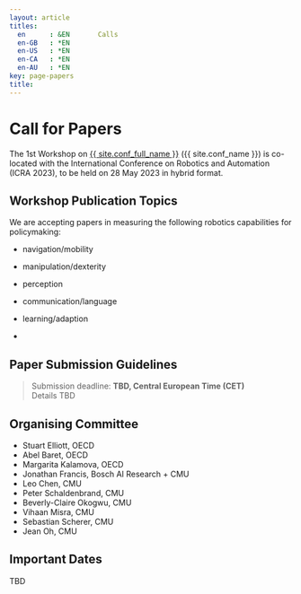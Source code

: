 ```yaml
---
layout: article
titles:
  en      : &EN       Calls
  en-GB   : *EN
  en-US   : *EN
  en-CA   : *EN
  en-AU   : *EN
key: page-papers
title:
---
```


<style>
.article__header h1 {
    display: none;
}
</style>

# Call for Papers

<p>The 1st Workshop on <a href="{{ site.baseurl }}/" target="_blank">{{ site.conf_full_name }}</a> ({{ site.conf_name }}) is co-located with the International Conference on Robotics and Automation (ICRA 2023), to be held on 28 May 2023 in hybrid format.</p>


## Workshop Publication Topics

We are accepting papers in measuring the following robotics capabilities for policymaking:


- navigation/mobility
- manipulation/dexterity
- perception
- communication/language
- learning/adaption

- 
## Paper Submission Guidelines

> Submission deadline: <b>TBD, Central European Time (CET)</b><br>
Details TBD
<!-- 

> Submission format: either <b>extended abstracts</b> or <b>full papers</b>, 4 or 8 pages, respectively (excluding references and supplementary)<br>
> Author kit: <a href="{{ site.baseurl }}/assets/FormattingGuidelines-IJCAI-ECAI-22.zip" target="_blank">https://learn-to-race.org/workshop-ai4ad-ijcai2022/assets/FormattingGuidelines-IJCAI-ECAI-22.zip</a><br>
> Submission site: <a href="https://cmt3.research.microsoft.com/AI4AD2022" target="_blank">https://cmt3.research.microsoft.com/AI4AD2022</a>

We will follow the submission guidelines specified by IJCAI 2022, which can be found <a href="https://ijcai-22.org/calls-papers/" target="_blank">here</a>.

Additional notes:

- Only <b>pdf</b> format is allowed for the paper and attached supplementary.
- Submitted papers will undergo double-blind review and should, therefore, be anonymised.
- Both submissions types can consist of work-in-progress, work under review, or work already accepted/published elsewhere.
- Submissions will be evaluated based on this <a href="{{ site.baseurl }}/assets/images/reviewer_questions.png" target="_blank">reviewer rubric</a>.
- There will be no rebuttal (author feedback) phase and no proceedings.
- All accepted papers will be presented at virtual poster sessions.
- De-anonymised, accepted papers will be posted on this website.
- We will issue <i>Best Paper</i> and <i>Best Student Paper</i> awards, as voted by our program committee. Presentation of these works will be featured during the workshop's <i>Spotlight Talks</i> sessions

 -->
## Organising Committee

- Stuart Elliott, OECD
- Abel Baret, OECD
- Margarita Kalamova, OECD
- Jonathan Francis, Bosch AI Research + CMU
- Leo Chen, CMU 
- Peter Schaldenbrand, CMU
- Beverly-Claire Okogwu, CMU
- Vihaan Misra, CMU 
- Sebastian Scherer, CMU
- Jean Oh, CMU

## Important Dates

TBD

<!-- 
Note: all deadlines are in <b>Central European Time (CET), UTC +1, Paris, Brussels, Vienna.</b>

<div>
Paper submissions open: 3 March 2022<br>
Challenge participation deadline (to be featured in the Challenge segment of the workshop): 6 May 2022<br>
Paper submissions due: <p style="display:inline; text-decoration:line-through;">13 May 2022</p><p style="display:inline; color:red;">&nbsp;20 May 2022</p><br>
Notification: 3 June 2022<br>
Camera Ready: 17 June 2022<br>
Oral/Poster video upload: 1 July 2022<br>
Workshop Date: 23 July 2022
</div>
 -->